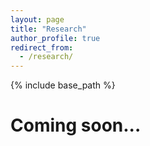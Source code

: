 ```yaml
---
layout: page
title: "Research"
author_profile: true
redirect_from: 
  - /research/
---
```


{% include base_path %}


Coming soon...
======
